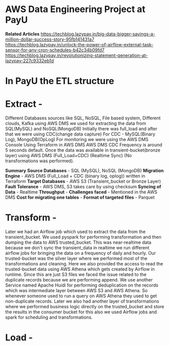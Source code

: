 # AWS Data Engineering Project at PayU
**Related Articles**
https://techblog.lazypay.in/big-data-bigger-savings-a-million-dollar-success-story-95fb141431a7
https://techblog.lazypay.in/unlock-the-power-of-airflow-external-task-sensor-for-any-cron-schedules-b42c34b09fd7
https://techblog.lazypay.in/revolutionizing-statement-generation-at-lazypay-227c9332eb1d

# In PayU the ETL structure
# Extract -
Different Databases sources like SQL, NoSQL, File based system, Different clouds, Kafka using
AWS DMS we used for extracting the data from SQL(MySQL) and NoSQL(MongoDB)
Initially there was full_load and after that we were using CDC(change data capture)
For CDC - MySQL(Binary Log), MongoDB(OpLog)
For monitoring we were using the AWS DMS Console
Using Terraform in AWS DMS
AWS DMS CDC Frequency is around 5 seconds default. Once the data was available in transient-bucket(bronze
layer) using AWS DMS (Full_Load+CDC) (Realtime Sync) (No transformations was performed).

**Summary**
**Source Databases** - SQL (MySQL), NoSQL (MongoDB)
**Migration Engine** - AWS DMS (Full_Load + CDC (binary log, oplog)) written in Terraform
**Target Databases** - AWS S3 (Transient_bucket or Bronze Layer)
**Fault Tolerance** - AWS DMS, S3 takes care by using checksum
**Syncing of Data** - Realtime
**Throughput** - 
**Challenges faced** - Mentioned in the AWS DMS
**Cost for migrating one tables** - 
**Format of targeted files** - Parquet

# Transform -
Later we had an Airflow job which used to extract the data from the transient_bucket. We used pyspark for
performing transformation and then dumping the data to AWS trusted_bucket. This was near-realtime data
because we don't sync the transient_data in realtime we run different airflow jobs for bringing the data
on a frequency of daily and hourly. Our trusted-bucket was the silver layer where we performed most of the
transformations and cleaning. Here we also provided the access to read the trusted-bucket data using AWS
Athena which gets created by Airflow in runtime. Since this are just S3 files we faced the issue related
to the duplicate records because we are performing append. We use another Service named Apache Huidi for
performing deduplication on the records which was intermediate layer between AWS S3 and AWS Athena. So
whenever someone used to run a query on AWS Athena they used to get non-duplicate records.
Later we also had another layer of transformations where we performed business logic directly on the
trusted_bucket and store the results in the consumer bucket for this also we used Airflow jobs and spark
for scheduling and transformations.
# Load -




